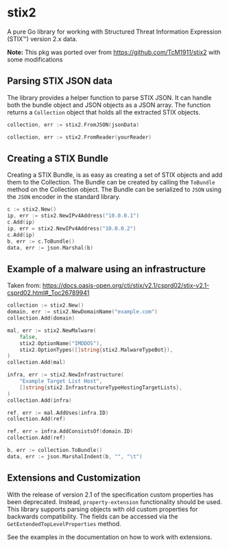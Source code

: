 # stix2

A pure Go library for working with Structured Threat Information Expression
(STIX™) version 2.x data.

**Note:**
This pkg was ported over from https://github.com/TcM1911/stix2 with some modifications

## Parsing STIX JSON data

The library provides a helper function to parse STIX JSON. It can handle
both the bundle object and JSON objects as a JSON array. The function returns
a `Collection` object that holds all the extracted STIX objects.

```go
collection, err := stix2.FromJSON(jsonData)
```

```go
collection, err := stix2.FromReader(yourReader)
```

## Creating a STIX Bundle

Creating a STIX Bundle, is as easy as creating a set of STIX objects and add
them to the Collection. The Bundle can be created by calling the `ToBundle`
method on the Collection object. The Bundle can be serialized to `JSON`
using the `JSON` encoder in the standard library.

```go
c := stix2.New()
ip, err := stix2.NewIPv4Address("10.0.0.1")
c.Add(ip)
ip, err = stix2.NewIPv4Address("10.0.0.2")
c.Add(ip)
b, err := c.ToBundle()
data, err := json.Marshal(b)
```

## Example of a malware using an infrastructure

Taken from: https://docs.oasis-open.org/cti/stix/v2.1/csprd02/stix-v2.1-csprd02.html#_Toc26789941

```go
collection := stix2.New()
domain, err := stix2.NewDomainName("example.com")
collection.Add(domain)

mal, err := stix2.NewMalware(
	false,
	stix2.OptionName("IMDDOS"),
	stix2.OptionTypes([]string{stix2.MalwareTypeBot}),
)
collection.Add(mal)

infra, err := stix2.NewInfrastructure(
	"Example Target List Host",
	[]string{stix2.InfrastructureTypeHostingTargetLists},
)
collection.Add(infra)

ref, err := mal.AddUses(infra.ID)
collection.Add(ref)

ref, err = infra.AddConsistsOf(domain.ID)
collection.Add(ref)

b, err := collection.ToBundle()
data, err := json.MarshalIndent(b, "", "\t")
```

## Extensions and Customization

With the release of version 2.1 of the specification custom properties
has been deprecated. Instead, `property-extension` functionality should
be used. This library supports parsing objects with old custom properties
for backwards compatibility. The fields can be accessed via the
`GetExtendedTopLevelProperties` method.

See the examples in the documentation on how to work with extensions.
